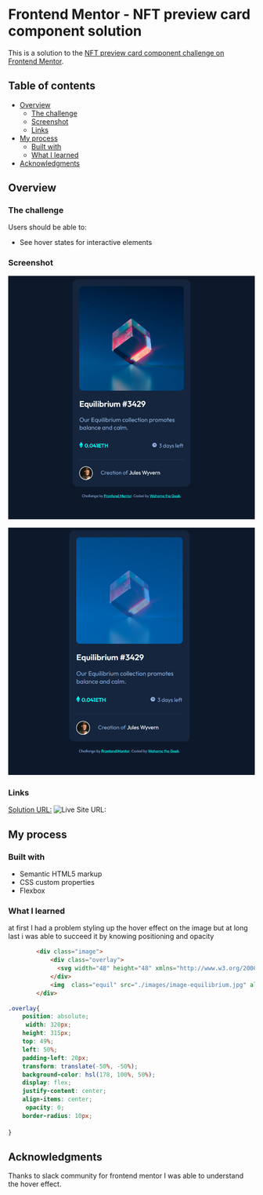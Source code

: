 # Frontend Mentor - NFT preview card component solution

This is a solution to the [NFT preview card component challenge on Frontend Mentor](https://www.frontendmentor.io/challenges/nft-preview-card-component-SbdUL_w0U). 

## Table of contents

- [Overview](#overview)
  - [The challenge](#the-challenge)
  - [Screenshot](#screenshot)
  - [Links](#links)
- [My process](#my-process)
  - [Built with](#built-with)
  - [What I learned](#what-i-learned)
- [Acknowledgments](#acknowledgments)



## Overview

### The challenge

Users should be able to:

- See hover states for interactive elements

### Screenshot

![before hover](./images/Screenshot%202022-10-24%20at%2020-26-36%20Frontend%20Mentor%20NFT%20preview%20card%20component.png)

![after hover](./images/Frontend%20Mentor%20_%20NFT%20preview%20card%20component.png)


### Links

[Solution  URL:](https://github.com/Wahomethegeek/nft-preview-card-component-main.git)
![Live Site URL:](https://nft-preview-card-component-eight-eta.vercel.app/)

## My process

### Built with

- Semantic HTML5 markup
- CSS custom properties
- Flexbox


### What I learned

at first I had a problem styling up the hover effect on the image but at long last i was able to succeed it by knowing positioning and opacity

```html
        <div class="image">
            <div class="overlay">
              <svg width="48" height="48" xmlns="http://www.w3.org/2000/svg"><g fill="none" fill-rule="evenodd"><path d="M0 0h48v48H0z"/><path d="M24 9C14 9 5.46 15.22 2 24c3.46 8.78 12 15 22 15 10.01 0 18.54-6.22 22-15-3.46-8.78-11.99-15-22-15Zm0 25c-5.52 0-10-4.48-10-10s4.48-10 10-10 10 4.48 10 10-4.48 10-10 10Zm0-16c-3.31 0-6 2.69-6 6s2.69 6 6 6 6-2.69 6-6-2.69-6-6-6Z" fill="#FFF" fill-rule="nonzero"/></g></svg>
            </div>
            <img  class="equil" src="./images/image-equilibrium.jpg" alt="Equilibrium">
        </div>
```
```css
.overlay{
    position: absolute;
     width: 320px;
    height: 315px; 
    top: 49%;
    left: 50%;
    padding-left: 20px;
    transform: translate(-50%, -50%);
    background-color: hsl(178, 100%, 50%);
    display: flex;
    justify-content: center;
    align-items: center;
     opacity: 0;
    border-radius: 10px;

}
```

## Acknowledgments
Thanks to slack community for frontend mentor I was able to understand the hover effect.

